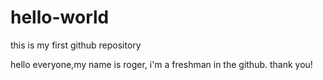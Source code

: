 # hello-world
this is my first github repository

hello everyone,my name is roger, i'm a freshman in the github. thank you!
